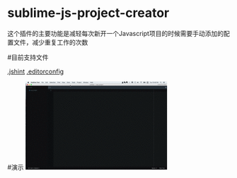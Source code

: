 # sublime-js-project-creator
这个插件的主要功能是减轻每次新开一个Javascript项目的时候需要手动添加的配置文件，减少重复工作的次数 

#目前支持文件

[.jshint](https://github.com/airbnb/javascript/blob/master/linters/.jshintrc) [.editorconfig](http://editorconfig.org)


#演示
![](https://raw.githubusercontent.com/Boelroy/sublime-js-project-creator/master/js-project-creator.gif)
